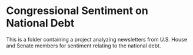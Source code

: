 # Congressional Sentiment on National Debt
This is a folder containing a project analyzing newsletters from U.S. House and Senate members for sentiment relating to the national debt.
